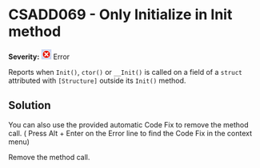 # CSADD069 - Only Initialize in Init method

**Severity:** ![Error](images/Error.png) Error

Reports when `Init()`, `ctor()` or `__Init()` is called on a field of a `struct` attributed with `[Structure]` outside its `Init()` method.

## Solution

You can also use the provided automatic Code Fix to remove the method call. ( Press Alt + Enter on the Error line to find the Code Fix in the context menu)

Remove the method call.